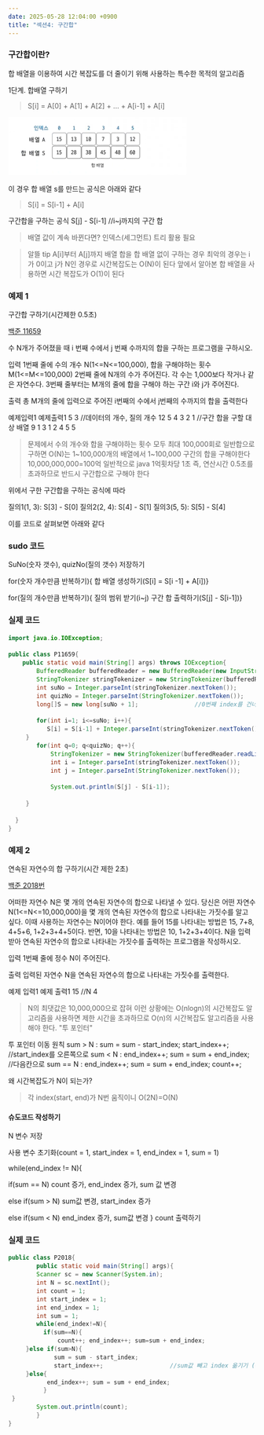 ```yaml
---
date: 2025-05-28 12:04:00 +0900
title: "섹션4: 구간합"
---
```


### 구간합이란?
합 배열을 이용하여 시간 복잡도를 더 줄이기 위해 사용하는 특수한 목적의 알고리즘

1단계. 합배열 구하기 
> S[i] = A[0] + A[1] + A[2] + ... + A[i-1] + A[i]

![배열 이미지](https://github.com/Andy-jw/Andy-jw.github.io/blob/master/assets/img/ARRAY.png)

이 경우 합 배열 s를 만드는 공식은 아래와 같다 
>S[i] = S[i-1] + A[i]

구간합을 구하는 공식 
S[j] - S[i-1]           //i~j까지의 구간 합


>배열 값이 계속 바뀐다면? 인덱스(세그먼트) 트리 활용 필요

>알뜰 tip 
A[i]부터 A[j]까지 배열 합을 합 배열 없이 구하는 경우 최악의 경우는 i가 0이고 j가 N인 경우로 시간복잡도는 O(N)이 된다 
앞에서 알아본 합 배열을 사용하면 시간 복잡도가 O(1)이 된다 

### 예제 1 
구간합 구하기(시간제한 0.5초)

[백준 11659](https://www.acmicpc.net/problem/11659)

수 N개가 주어졌을 때 i 번째 수에서 j 번째 수까지의 합을 구하는 프로그램을 구하시오.

입력
1번째 줄에 수의 개수 N(1<=N<=100,000), 합을 구해야하는 횟수 M(1<=M<=100,000) 2번째 줄에 N개의 수가 주어진다.
각 수는 1,000보다 작거나 같은 자연수다. 3번째 줄부터는 M개의 줄에 합을 구해야 하는 구간 i와 j가 주어진다.

출력 
총 M개의 줄에 입력으로 주어진  i번째의 수에서 j번째의 수까지의 합을 출력한다 

예제입력1                                          예제출력1
5  3           //데이터의 개수, 질의 개수             12
5  4  3  2  1  //구간 합을 구할 대상 배열              9
1  3                                                 1
2  4
5  5

> 문제에서 수의 개수와 합을 구해야하는 횟수 모두 최대 100,000회로 일반합으로 구하면 O(N)는 
1~100,000개의 배열에서 1~100,000 구간의 합을 구해야한다 10,000,000,000=100억 일반적으로 java 1억횟차당 1초 
즉, 연산시간 0.5초를 초과하므로 반드시 구간합으로 구해야 한다

위에서 구한 구간합을 구하는 공식에 따라

질의1(1, 3): S[3] - S[0]
질의2(2, 4): S[4] - S[1]
질의3(5, 5): S[5] - S[4]

이를 코드로 살펴보면 아래와 같다 

### sudo 코드
SuNo(숫자 갯수), quizNo(질의 갯수) 저장하기 

for(숫자 개수만큼 반복하기){ 합 배열 생성하기(S[i] = S[i -1] + A[i])}

for(질의 개수만큼 반복하기){
     질의 범위 받기(i~j)
     구간 합 출력하기(S[j] - S[i-1])}

### 실제 코드
```java
import java.io.IOException;

public class P11659{
    public static void main(String[] args) throws IOException{
        BufferedReader bufferedReader = new BufferedReader(new InputStreamReader(System.in));
        StringTokenizer stringTokenizer = new StringTokenizer(bufferedReader.readLine());
        int suNo = Integer.parseInt(stringTokenizer.nextToken());
        int quizNo = Integer.parseInt(StringTokenizer.nextToken());
        long[]S = new long[suNo + 1];                //0번째 index를 건너뛰기 위함(이해못함)

        for(int i=1; i<=suNo; i++){
           S[i] = S[i-1] + Integer.parseInt(stringTokenizer.nextToken());   
     }
        for(int q=0; q<quizNo; q++){
            StringTokenizer = new StringTokenizer(bufferedReader.readLine());
            int i = Integer.parseInt(stringTokenizer.nextToken());
            int j = Integer.parseInt(StringTokenizer.nextToken());

            System.out.println(S[j] - S[i-1]);

     }

  }
}
```
### 예제 2 
연속된 자연수의 합 구하기(시간 제한 2초)

[백준 2018번](https://www.acmicpc.net/problem/2018)

어떠한 자연수 N은 몇 개의 연속된 자연수의 합으로 나타낼 수 있다. 당신은 어떤 자연수 N(1<=N<=10,000,000)을 몇 개의 연속된 자연수의 합으로 나타내는 가짓수를 알고 싶다. 
이때 사용하는 자연수는 N이어야 한다. 예를 들어 15를 나타내는 방법은 15, 7+8, 4+5+6, 1+2+3+4+5이다. 반면, 10을 나타내는 방법은 10, 1+2+3+4이다. 
N을 입력받아 연속된 자연수의 합으로 나타내는 가짓수를 출력하는 프로그램을 작성하시오.

입력
1번째 줄에 정수 N이 주어진다.

출력
입력된 자연수 N을 연속된 자연수의 합으로 나타내는 가짓수를 출력한다.

예제 입력1                예제 출력1
15  //N                   4

> N의 최댓값은 10,000,000으로 잡혀 이런 상황에는 O(nlogn)의 시간복잡도 알고리즘을 사용하면 제한 시간을 초과하므로 O(n)의 시간복잡도 알고리즘을 사용해야 한다. "투 포인터"

투 포인터 이동 원칙
sum > N : sum = sum - start_index; start_index++;        //start_index를 오른쪽으로 
sum < N : end_index++; sum = sum + end_index;            //다음칸으로
sum == N : end_index++; sum = sum + end_index; count++;

왜 시간복잡도가 N이 되는가?
>각 index(start, end)가 N번 움직이니 O(2N)=O(N)

#### 슈도코드 작성하기

N 변수 저장 

사용 변수 초기화(count = 1, start_index = 1, end_index = 1, sum = 1)

while(end_index != N){

if(sum == N) count 증가, end_index 증가, sum 값 변경

else if(sum > N) sum값 변경, start_index 증가

else if(sum < N) end_index 증가, sum값 변경 
}
count 출력하기

### 실제 코드 
```java
public class P2018{
        public static void main(String[] args){
        Scanner sc = new Scanner(System.in);
        int N = sc.nextInt();
        int count = 1;
        int start_index = 1;
        int end_index = 1;
        int sum = 1;
        while(end_index!=N){
          if(sum==N){
              count++; end_index++; sum=sum + end_index;
     }else if(sum>N){
             sum = sum - start_index;
             start_index++;                   //sum값 빼고 index 옮기기 (순서주의)
     }else{
           end_index++; sum = sum + end_index;
          }
 }
        System.out.println(count);
        }
}
```

